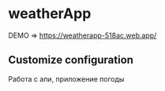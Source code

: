 # weatherApp
DEMO => https://weatherapp-518ac.web.app/

## Customize configuration

Работа с апи, приложение погоды

